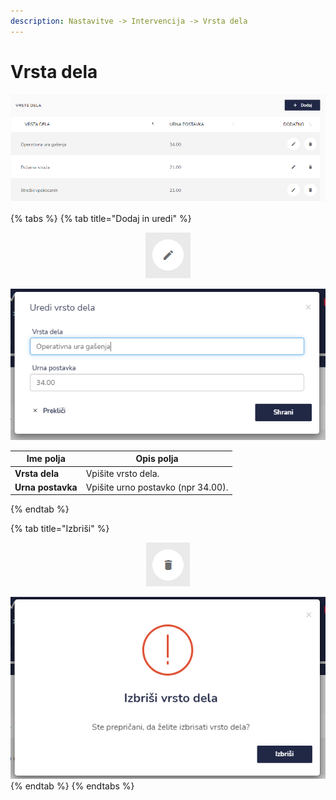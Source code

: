 ```yaml
---
description: Nastavitve -> Intervencija -> Vrsta dela
---
```


# Vrsta dela

![](../../.gitbook/assets/N_1_intervencija_3_vrsta_dela_pogled.PNG)

{% tabs %}
{% tab title="Dodaj in uredi" %}
<div align="center"><img src="../../.gitbook/assets/Knjiga_ikona_pisalo (5).png" alt="Ikona za urejanje"></div>

![](../../.gitbook/assets/N_1_intervencija_3_vrsta_dela_uredi.PNG)

| Ime polja         | Opis polja                          |
| ----------------- | ----------------------------------- |
| **Vrsta dela**    | Vpišite vrsto dela.                 |
| **Urna postavka** | Vpišite urno postavko  (npr 34.00). |
{% endtab %}

{% tab title="Izbriši" %}
<div align="center"><img src="../../.gitbook/assets/Knjiga_ikona_izbris.png" alt="Ikona za brisanje"></div>

![](../../.gitbook/assets/N_1_intervencija_3_vrsta_dela_izbrisi.PNG)
{% endtab %}
{% endtabs %}

